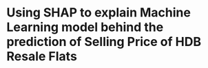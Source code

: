 # Using SHAP to explain Machine Learning model behind the prediction of Selling Price of HDB Resale Flats
